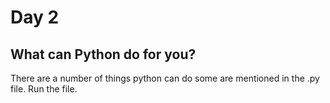 # Day 2

## What can Python do for you?

There are a number of things python can do some are mentioned in the .py file.
Run the file.
